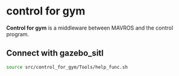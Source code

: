 # control for gym

**Control for gym** is a middleware between MAVROS and the control program.

## Connect with gazebo_sitl

```bash
source src/control_for_gym/Tools/help_func.sh
```
